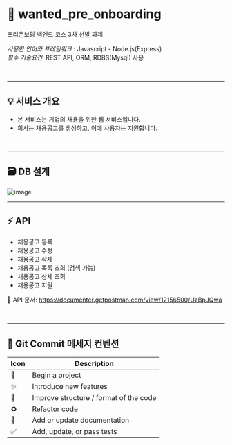 # 🚀 wanted_pre_onboarding
프리온보딩 백엔드 코스 3차 선발 과제

*사용한 언어와 프레임워크* : Javascript - Node.js(Express) <br>
*필수 기술요건*: REST API, ORM, RDBS(Mysql) 사용

<br>

---
## 💡 서비스 개요
- 본 서비스는 기업의 채용을 위한 웹 서비스입니다.
- 회사는 채용공고를 생성하고, 이에 사용자는 지원합니다.
<br/>

---

## 🗃️ DB 설계
![image](https://user-images.githubusercontent.com/63734765/174946902-9dea3509-35ac-4ddb-8e45-bdf5de505eaf.png)

---
## ⚡️ API
* 채용공고 등록
* 채용공고 수정
* 채용공고 삭제
* 채용공고 목록 조회 (검색 가능)
* 채용공고 상세 조회
* 채용공고 지원

💚 API 문서:  https://documenter.getpostman.com/view/12156500/UzBpJQwa

<br/>

---
## 📝 Git Commit 메세지 컨벤션
Icon | Description |
--- | ---  |
🎉  | Begin a project
✨  | Introduce new features
🎨  | Improve structure / format of the code
♻️  | Refactor code
📝  | Add or update documentation
✅  | Add, update, or pass tests